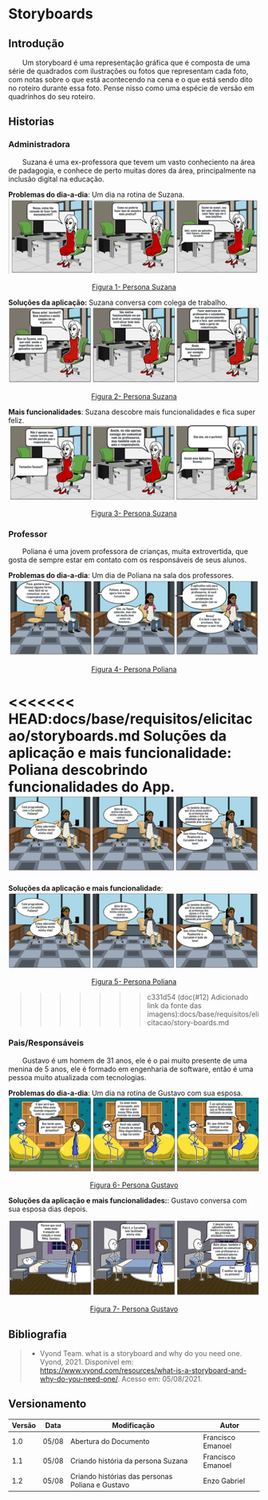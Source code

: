 # Storyboards

## Introdução

&emsp;&emsp;Um storyboard é uma representação gráfica que é composta de uma série de quadrados com ilustrações ou fotos que representam cada foto, com notas sobre o que está acontecendo na cena e o que está sendo dito no roteiro durante essa foto. Pense nisso como uma espécie de versão em quadrinhos do seu roteiro.

## Historias

### Administradora

&emsp;&emsp;Suzana é uma ex-professora que tevem um vasto conheciento na área de padagogia, e conhece de perto muitas dores da área, principalmente na inclusão digital na educação.

**Problemas do dia-a-dia**: Um dia na rotina de Suzana.
![](https://raw.githubusercontent.com/francisco1code/docs/master/images/1.png) <center>
[Figura 1- Persona Suzana ](https://raw.githubusercontent.com/francisco1code/docs/master/images/1.png)</center>

**Soluções da aplicação:** Suzana conversa com colega de trabalho.
![](https://raw.githubusercontent.com/francisco1code/docs/master/images/2.png) <center>
[Figura 2- Persona Suzana](https://raw.githubusercontent.com/francisco1code/docs/master/images/2.png)
</center>

**Mais funcionalidades**: Suzana descobre mais funcionalidades e fica super feliz.
![](https://raw.githubusercontent.com/francisco1code/docs/master/images/3333.png) <center>

[Figura 3- Persona Suzana](https://raw.githubusercontent.com/francisco1code/docs/master/images/3333.png)

</center>

### Professor

&emsp;&emsp;Poliana é uma jovem professora de crianças, muita extrovertida, que gosta de sempre estar em contato com os responsáveis de seus alunos.

**Problemas do dia-a-dia**: Um dia de Poliana na sala dos professores.
![](../../../assets/imagens/storyboards/storyboard_poliana_1.png) <center> 
[Figura 4- Persona Poliana](../../../assets/imagens/storyboards/storyboard_poliana_1.png) </center>

<<<<<<< HEAD:docs/base/requisitos/elicitacao/storyboards.md
**Soluções da aplicação e mais funcionalidade**: Poliana descobrindo funcionalidades do App.
![](../../../assets/imagens/storyboards/storyboard_poliana_2.png)
=======
**Soluções da aplicação e mais funcionalidade**:
![](../../../assets/imagens/storyboards/storyboard_poliana_2.png) <center>
[Figura 5- Persona Poliana](../../../assets/imagens/storyboards/storyboard_poliana_2.png) </center>
>>>>>>> c331d54 (doc(#12) Adicionado link da fonte das imagens):docs/base/requisitos/elicitacao/story-boards.md

### Pais/Responsáveis

&emsp;&emsp;Gustavo é um homem de 31 anos, ele é o pai muito presente de uma menina de 5 anos, ele é formado em engenharia de software, então é uma pessoa muito atualizada com tecnologias.

**Problemas do dia-a-dia**: Um dia na rotina de Gustavo com sua esposa.
![](../../../assets/imagens/storyboards/storyboard_gustavo_1.png) <center> 

[Figura 6- Persona Gustavo](../../../assets/imagens/storyboards/storyboard_gustavo_1.png)</center>


**Soluções da aplicação e mais funcionalidades:**: Gustavo conversa com sua esposa dias depois.

![](../../../assets/imagens/storyboards/storyboard_gustavo_2.png)

<center> 

[Figura 7- Persona Gustavo](../../../assets/imagens/storyboards/storyboard_gustavo_2.png)</center>

## Bibliografia

> - Vyond Team. what is a storyboard and why do you need one. Vyond, 2021. Disponível em: <https://www.vyond.com/resources/what-is-a-storyboard-and-why-do-you-need-one/>. Acesso em: 05/08/2021.

## Versionamento

| Versão | Data  | Modificação                                      | Autor             |
| ------ | ----- | ------------------------------------------------ | ----------------- |
| 1.0    | 05/08 | Abertura do Documento                            | Francisco Emanoel |
| 1.1    | 05/08 | Criando história da persona Suzana               | Francisco Emanoel |
| 1.2    | 05/08 | Criando histórias das personas Poliana e Gustavo | Enzo Gabriel      |
